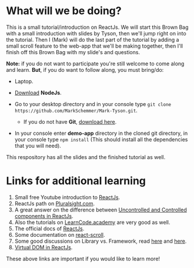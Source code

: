# What will we be doing?
This is a small tutorial/introduction on ReactJs.
We will start this Brown Bag with a small introduction with
slides by Tyson, then we'll jump right on into the tutorial.
Then I (Mark) will do the last part of the tutorial by adding a small
scroll feature to the web-app that we'll be making together, then I'll finish
off this Brown Bag with my slide's and questions.

**Note:** if you do not want to participate you're still welcome to come along and learn.
**But**, if you do want to follow along, you must bring/do:

- Laptop.
- [Download](https://nodejs.org/en/download/) **NodeJs**.
- Go to your desktop directory and in your console type ```git clone https://github.com/MarkSchemmer/Mark-Tyson.git```.
    - If you do not have **Git**, [download here](https://git-scm.com/downloads).

- In your console enter **demo-app** directory in the cloned git directory, in your console type ```npm install```
 (This should install all the dependencies that you will need).

This respository has all the slides and the finished tutorial as well.
    
# Links for additional learning
1. Small free Youtube introduction to [ReactJs](https://www.youtube.com/watch?v=Ke90Tje7VS0&t=984s).
2. ReactJs path on [Pluralsight.com](https://app.pluralsight.com/paths/skills/react).
3. A great answer on the difference between [Uncontrolled and Controlled components in ReactJs](https://stackoverflow.com/questions/44471370/controlled-vs-uncontrolled-components-reactjs).
4. Also the tutorials on [LearnCode.academy](https://www.youtube.com/channel/UCVTlvUkGslCV_h-nSAId8Sw) are very good as well.
5. The official docs of [ReactJs](https://reactjs.org/).
6. Some documentation on [react-scroll](https://www.npmjs.com/package/react-scroll).
7. Some good discussions on Library vs. Framework,  read [here](https://stackoverflow.com/questions/3057526/framework-vs-toolkit-vs-library/3057818#3057818) and [here](https://stackoverflow.com/questions/148747/what-is-the-difference-between-a-framework-and-a-library).
8. [Virtual DOM in ReactJs](https://hackernoon.com/virtual-dom-in-reactjs-43a3fdb1d130).


These above links are important if you would like to learn more!